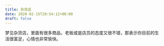 ```yaml
---
title: 杂货店
date: 2020-02-15T20:54:12+08:00
draft: false
---
```


梦见杂货店，里面有很多商品，老板或是店员的态度又很不错，那表示你目前的生活很富足，心情也非常愉快。
